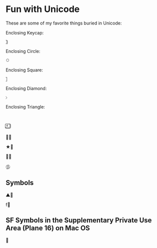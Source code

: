 # Fun with Unicode

These are some of my favorite things buried in Unicode:

Enclosing Keycap:
```
⃣
```

Enclosing Circle:
```
⃝
```

Enclosing Square:
```
⃞
```

Enclosing Diamond:
```
⃟
```

Enclosing Triangle:
```
⃤
```

⚡️⃣

☁⃣

★⃣

彡⃣

彡⃝



## Symbols

▲⃣

f⃣

## SF Symbols in the Supplementary Private Use Area (Plane 16) on Mac OS

􀟒
